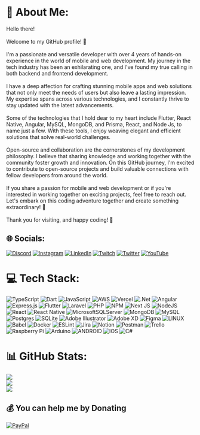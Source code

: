 # 💫 About Me:
Hello there!<br><br>Welcome to my GitHub profile! 🚀<br><br>I'm a passionate and versatile developer with over 4 years of hands-on experience in the world of mobile and web development. My journey in the tech industry has been an exhilarating one, and I've found my true calling in both backend and frontend development.<br><br>I have a deep affection for crafting stunning mobile apps and web solutions that not only meet the needs of users but also leave a lasting impression. My expertise spans across various technologies, and I constantly thrive to stay updated with the latest advancements.<br><br>Some of the technologies that I hold dear to my heart include Flutter, React Native, Angular, MySQL, MongoDB, and Prisma, React, and Node Js, to name just a few. With these tools, I enjoy weaving elegant and efficient solutions that solve real-world challenges.<br><br>Open-source and collaboration are the cornerstones of my development philosophy. I believe that sharing knowledge and working together with the community foster growth and innovation. On this GitHub journey, I'm excited to contribute to open-source projects and build valuable connections with fellow developers from around the world.<br><br>If you share a passion for mobile and web development or if you're interested in working together on exciting projects, feel free to reach out. Let's embark on this coding adventure together and create something extraordinary! 🌟<br><br>Thank you for visiting, and happy coding! 🚀<br>


## 🌐 Socials:
[![Discord](https://img.shields.io/badge/Discord-%237289DA.svg?logo=discord&logoColor=white)](https://discord.gg/wCpmATQgCs) [![Instagram](https://img.shields.io/badge/Instagram-%23E4405F.svg?logo=Instagram&logoColor=white)](https://www.instagram.com/balkacer/) [![LinkedIn](https://img.shields.io/badge/LinkedIn-%230077B5.svg?logo=linkedin&logoColor=white)](https://www.linkedin.com/in/balkacer/) [![Twitch](https://img.shields.io/badge/Twitch-%239146FF.svg?logo=Twitch&logoColor=white)](https://www.twitch.tv/b4lk4c3r) [![Twitter](https://img.shields.io/badge/Twitter-%231DA1F2.svg?logo=Twitter&logoColor=white)](https://twitter.com/balkaverse) [![YouTube](https://img.shields.io/badge/YouTube-%23FF0000.svg?logo=YouTube&logoColor=white)](https://www.youtube.com/@balkacer) 

# 💻 Tech Stack:
![TypeScript](https://img.shields.io/badge/typescript-%23007ACC.svg?style=flat&logo=typescript&logoColor=white) ![Dart](https://img.shields.io/badge/dart-%230175C2.svg?style=flat&logo=dart&logoColor=white) ![JavaScript](https://img.shields.io/badge/javascript-%23323330.svg?style=flat&logo=javascript&logoColor=%23F7DF1E) ![AWS](https://img.shields.io/badge/AWS-%23FF9900.svg?style=flat&logo=amazon-aws&logoColor=white) ![Vercel](https://img.shields.io/badge/vercel-%23000000.svg?style=flat&logo=vercel&logoColor=white) ![.Net](https://img.shields.io/badge/.NET-5C2D91?style=flat&logo=.net&logoColor=white) ![Angular](https://img.shields.io/badge/angular-%23DD0031.svg?style=flat&logo=angular&logoColor=white) ![Express.js](https://img.shields.io/badge/express.js-%23404d59.svg?style=flat&logo=express&logoColor=%2361DAFB) ![Flutter](https://img.shields.io/badge/Flutter-%2302569B.svg?style=flat&logo=Flutter&logoColor=white) ![Laravel](https://img.shields.io/badge/laravel-%23FF2D20.svg?style=flat&logo=laravel&logoColor=white) ![PHP](https://img.shields.io/badge/php-%23777BB4.svg?style=flat&logo=php&logoColor=white) ![NPM](https://img.shields.io/badge/NPM-%23000000.svg?style=flat&logo=npm&logoColor=white) ![Next JS](https://img.shields.io/badge/Next-black?style=flat&logo=next.js&logoColor=white) ![NodeJS](https://img.shields.io/badge/node.js-6DA55F?style=flat&logo=node.js&logoColor=white) ![React](https://img.shields.io/badge/react-%2320232a.svg?style=flat&logo=react&logoColor=%2361DAFB) ![React Native](https://img.shields.io/badge/react_native-%2320232a.svg?style=flat&logo=react&logoColor=%2361DAFB) ![MicrosoftSQLServer](https://img.shields.io/badge/Microsoft%20SQL%20Sever-CC2927?style=flat&logo=microsoft%20sql%20server&logoColor=white) ![MongoDB](https://img.shields.io/badge/MongoDB-%234ea94b.svg?style=flat&logo=mongodb&logoColor=white) ![MySQL](https://img.shields.io/badge/mysql-%2300f.svg?style=flat&logo=mysql&logoColor=white) ![Postgres](https://img.shields.io/badge/postgres-%23316192.svg?style=flat&logo=postgresql&logoColor=white) ![SQLite](https://img.shields.io/badge/sqlite-%2307405e.svg?style=flat&logo=sqlite&logoColor=white) ![Adobe Illustrator](https://img.shields.io/badge/adobeillustrator-%23FF9A00.svg?style=flat&logo=adobeillustrator&logoColor=white) ![Adobe XD](https://img.shields.io/badge/Adobe%20XD-470137?style=flat&logo=Adobe%20XD&logoColor=#FF61F6) 	![Figma](https://img.shields.io/badge/figma-%23F24E1E.svg?style=flat&logo=figma&logoColor=white) ![LINUX](https://img.shields.io/badge/Linux-FCC624?style=flat&logo=linux&logoColor=black) ![Babel](https://img.shields.io/badge/Babel-F9DC3e?style=flat&logo=babel&logoColor=black) ![Docker](https://img.shields.io/badge/docker-%230db7ed.svg?style=flat&logo=docker&logoColor=white) ![ESLint](https://img.shields.io/badge/ESLint-4B3263?style=flat&logo=eslint&logoColor=white) ![Jira](https://img.shields.io/badge/jira-%230A0FFF.svg?style=flat&logo=jira&logoColor=white) ![Notion](https://img.shields.io/badge/Notion-%23000000.svg?style=flat&logo=notion&logoColor=white) ![Postman](https://img.shields.io/badge/Postman-FF6C37?style=flat&logo=postman&logoColor=white) ![Trello](https://img.shields.io/badge/Trello-%23026AA7.svg?style=flat&logo=Trello&logoColor=white) ![Raspberry Pi](https://img.shields.io/badge/-RaspberryPi-C51A4A?style=flat&logo=Raspberry-Pi) ![Arduino](https://img.shields.io/badge/-Arduino-00979D?style=flat&logo=Arduino&logoColor=white) ![ANDROID](https://img.shields.io/badge/android-%2320232a.svg?style=flat&logo=android&logoColor=%a4c639) ![IOS](https://img.shields.io/badge/IOS-%2320232a.svg?style=flat&logo=apple&logoColor=white) ![C#](https://img.shields.io/badge/c%23-%23239120.svg?style=flat&logo=c-sharp&logoColor=white)
# 📊 GitHub Stats:
![](https://github-readme-stats.vercel.app/api?username=balkacer&theme=dark&hide_border=true&include_all_commits=true&count_private=true)<br/>
![](https://github-readme-streak-stats.herokuapp.com/?user=balkacer&theme=dark&hide_border=true)<br/>
![](https://github-readme-stats.vercel.app/api/top-langs/?username=balkacer&theme=dark&hide_border=true&include_all_commits=true&count_private=true&layout=compact)

  ## 💰 You can help me by Donating
  [![PayPal](https://img.shields.io/badge/PayPal-00457C?style=for-the-badge&logo=paypal&logoColor=white)](https://paypal.me/https://paypal.me/balkacer) 

  
<!-- Proudly created with GPRM ( https://gprm.itsvg.in ) -->
